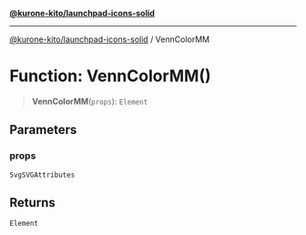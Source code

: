 [**@kurone-kito/launchpad-icons-solid**](../README.md)

***

[@kurone-kito/launchpad-icons-solid](../globals.md) / VennColorMM

# Function: VennColorMM()

> **VennColorMM**(`props`): `Element`

## Parameters

### props

`SvgSVGAttributes`

## Returns

`Element`
